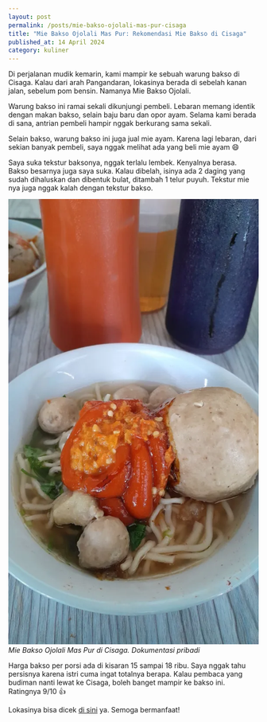 ```yaml
---
layout: post
permalink: /posts/mie-bakso-ojolali-mas-pur-cisaga
title: "Mie Bakso Ojolali Mas Pur: Rekomendasi Mie Bakso di Cisaga"
published_at: 14 April 2024
category: kuliner
---
```


Di perjalanan mudik kemarin, kami mampir ke sebuah warung bakso di Cisaga. Kalau dari arah Pangandaran, lokasinya berada di sebelah kanan jalan, sebelum pom bensin. Namanya Mie Bakso Ojolali.

Warung bakso ini ramai sekali dikunjungi pembeli. Lebaran memang identik dengan makan bakso, selain baju baru dan opor ayam. Selama kami berada di sana, antrian pembeli hampir nggak berkurang sama sekali.
<!--more-->
Selain bakso, warung bakso ini juga jual mie ayam. Karena lagi lebaran, dari sekian banyak pembeli, saya nggak melihat ada yang beli mie ayam 😄

Saya suka tekstur baksonya, nggak terlalu lembek. Kenyalnya berasa. Bakso besarnya juga saya suka. Kalau dibelah, isinya ada 2 daging yang sudah dihaluskan dan dibentuk bulat, ditambah 1 telur puyuh. Tekstur mie nya juga nggak kalah dengan tekstur bakso.

![Soto Pak Marto](/assets/images/2024/04/bakso-mas-pur.webp)
*Mie Bakso Ojolali Mas Pur di Cisaga. Dokumentasi pribadi*

Harga bakso per porsi ada di kisaran 15 sampai 18 ribu. Saya nggak tahu persisnya karena istri cuma ingat totalnya berapa. Kalau pembaca yang budiman nanti lewat ke Cisaga, boleh banget mampir ke bakso ini. Ratingnya 9/10 👍

Lokasinya bisa dicek [di sini](https://maps.app.goo.gl/RpenMMuVoK2E2aD7A) ya. Semoga bermanfaat!

